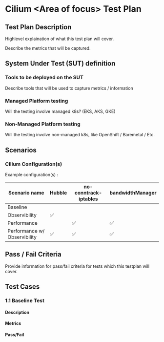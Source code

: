 # Cilium \<Area of focus\> Test Plan

## Test Plan Description
Highlevel explaination of what this test plan will cover.

Describe the metrics that will be captured.

## System Under Test (SUT) definition

### Tools to be deployed on the SUT
Describe tools that will be used to capture metrics / information
 
### Managed Platform testing
Will the testing involve managed k8s? (EKS, AKS, GKE)

### Non-Managed Platform testing
Will the testing involve non-managed k8s, like OpenShift / Baremetal / Etc.

## Scenarios

### Cilium Configuration(s)

Example configuration(s) :

| Scenario name | Hubble        | no-conntrack-iptables | bandwidthManager |
|---------------|---------------|-----------------------|-----------|
| Baseline       | | | |
| Observibility | ✅ | | |
| Performance   | | ✅ | ✅ |
| Performance w/ Observibility | ✅ |✅ | ✅ |

## Pass / Fail Criteria
Provide information for pass/fail criteria for tests which this testplan will cover.

## Test Cases
### 1.1 Baseline Test 
#### Description
#### Metrics
#### Pass/Fail  
